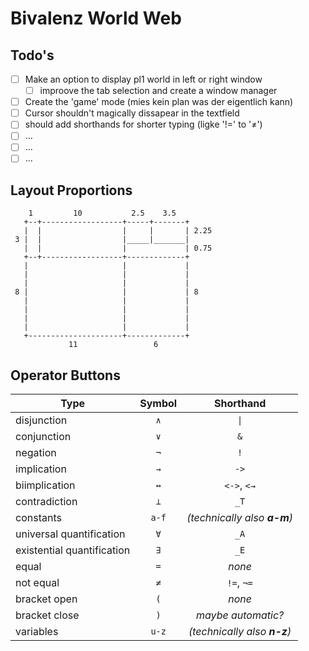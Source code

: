 # Bivalenz World Web

## Todo's

- [ ] Make an option to display pl1 world in left or right window
  - [ ] improove the tab selection and create a window manager
- [ ] Create the 'game' mode (mies kein plan was der eigentlich kann)
- [ ] Cursor shouldn't magically dissapear in the textfield
- [ ] should add shorthands for shorter typing (ligke '!=' to '≠')
- [ ] ...
- [ ] ...
- [ ] ...

## Layout Proportions

```t
    1         10           2.5    3.5
   +--+------------------+-----+-------+
   |  |                  |     |       | 2.25
 3 |  |                  |_____|_______|
   |  |                  |             | 0.75
   +--+------------------+-------------+
   |                     |             |
   |                     |             |
   |                     |             |
 8 |                     |             | 8
   |                     |             |
   |                     |             |
   |                     |             |
   |                     |             |
   +---------------------+-------------+
             11                 6
```

## Operator Buttons

| Type          | Symbol | Shorthand |
|---------------|:------:|:---------:|
| disjunction   | `∧`    | `\|` |
| conjunction   | `∨`    | `&` |
| negation      | `¬`    | `!` |
| implication   | `→`    | `->` |
| biimplication | `↔`    | `<->`, `<→` |
| contradiction | `⊥`    | `_T` |
| constants     | `a-f`  | _(technically also **a-m**)_ |
| universal quantification   | `∀`    | `_A` |
| existential quantification | `∃`    | `_E` |
| equal         | `=`    | _none_ |
| not equal     | `≠`    | `!=`, `¬=` |
| bracket open  | `(`    | _none_ |
| bracket close | `)`    | _maybe automatic?_ |
| variables     | `u-z`  | _(technically also **n-z**)_ |
